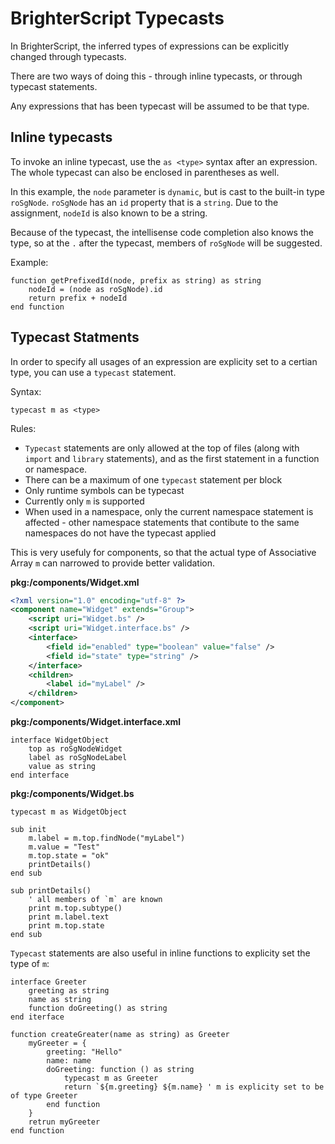 # BrighterScript Typecasts

In BrighterScript, the inferred types of expressions can be explicitly changed through typecasts.

There are two ways of doing this - through inline typecasts, or through typecast statements.

Any expressions that has been typecast will be assumed to be that type.

## Inline typecasts

To invoke an inline typecast, use the `as <type>` syntax after an expression. The whole typecast can also be enclosed in parentheses as well.

In this example, the `node` parameter is `dynamic`, but is cast to the built-in type `roSgNode`. `roSgNode` has an `id` property that is a `string`.
Due to the assignment, `nodeId` is also known to be a string.

Because of the typecast, the intellisense code completion also knows the type, so at the `.` after the typecast, members of `roSgNode` will be suggested.

Example:

```BrighterScript
function getPrefixedId(node, prefix as string) as string
    nodeId = (node as roSgNode).id
    return prefix + nodeId
end function
```

## Typecast Statments

In order to specify all usages of an expression are explicity set to a certian type, you can use a `typecast` statement.

Syntax:

`typecast m as <type>`

Rules:

- `Typecast` statements are only allowed at the top of files (along with `import` and `library` statements), and as the first statement in a function or namespace.
- There can be a maximum of one `typecast` statement per block
- Only runtime symbols can be typecast
- Currently only `m` is supported
- When used in a namespace, only the current namespace statement is affected - other namespace statements that contibute to the same namespaces do not have the typecast applied

This is very usefuly for components, so that the actual type of Associative Array `m` can narrowed to provide better validation.

**pkg:/components/Widget.xml**

```xml
<?xml version="1.0" encoding="utf-8" ?>
<component name="Widget" extends="Group">
    <script uri="Widget.bs" />
    <script uri="Widget.interface.bs" />
    <interface>
        <field id="enabled" type="boolean" value="false" />
        <field id="state" type="string" />
    </interface>
    <children>
        <label id="myLabel" />
    </children>
</component>
```

**pkg:/components/Widget.interface.xml**

```BrighterScript
interface WidgetObject
    top as roSgNodeWidget
    label as roSgNodeLabel
    value as string
end interface
```

**pkg:/components/Widget.bs**

```BrighterScript
typecast m as WidgetObject

sub init
    m.label = m.top.findNode("myLabel")
    m.value = "Test"
    m.top.state = "ok"
    printDetails()
end sub

sub printDetails()
    ' all members of `m` are known
    print m.top.subtype()
    print m.label.text
    print m.top.state
end sub
```

`Typecast` statements are also useful in inline functions to explicity set the type of `m`:

```BrighterScript
interface Greeter
    greeting as string
    name as string
    function doGreeting() as string
end iterface

function createGreater(name as string) as Greeter
    myGreeter = {
        greeting: "Hello"
        name: name
        doGreeting: function () as string
            typecast m as Greeter
            return `${m.greeting} ${m.name} ' m is explicity set to be of type Greeter
        end function
    }
    retrun myGreeter
end function
```
